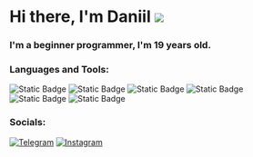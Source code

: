# Hi there, I'm Daniil ![](https://github.com/blackcater/blackcater/raw/main/images/Hi.gif) 
### I'm a beginner programmer, I'm 19 years old.

### Languages and Tools:
![Static Badge](https://img.shields.io/badge/Python-black?style=for-the-badge&logo=Python) ![Static Badge](https://img.shields.io/badge/SQL-black?style=for-the-badge&logo=postgresql) ![Static Badge](https://img.shields.io/badge/Css-black?style=for-the-badge&logo=css3) ![Static Badge](https://img.shields.io/badge/html-black?style=for-the-badge&logo=html5) ![Static Badge](https://img.shields.io/badge/Git-black?style=for-the-badge&logo=git) ![Static Badge](https://img.shields.io/badge/Docker-black?style=for-the-badge&logo=Docker)


### Socials:
[![Telegram](https://img.shields.io/badge/-Telegram-090909?style=for-the-badge&logo=telegram&logoColor=27A0D9)](https://t.me/sheeesi) [![Instagram](https://img.shields.io/badge/-Instagram-090909?style=for-the-badge&logo=instagram&logoColor=B4068E)](https://www.instagram.com/danik_0522)
